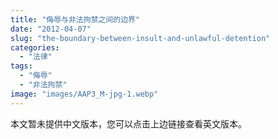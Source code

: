 ```yaml
---
title: "侮辱与非法拘禁之间的边界"
date: "2012-04-07"
slug: "the-boundary-between-insult-and-unlawful-detention"
categories: 
  - "法律"
tags: 
  - "侮辱"
  - "非法拘禁"
image: "images/AAP3_M-jpg-1.webp"
---
```


本文暂未提供中文版本，您可以点击上边链接查看英文版本。